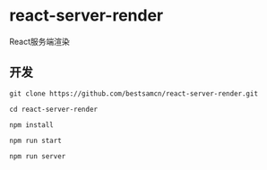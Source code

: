 # react-server-render
React服务端渲染

## 开发
```
git clone https://github.com/bestsamcn/react-server-render.git

cd react-server-render

npm install

npm run start

npm run server
```
